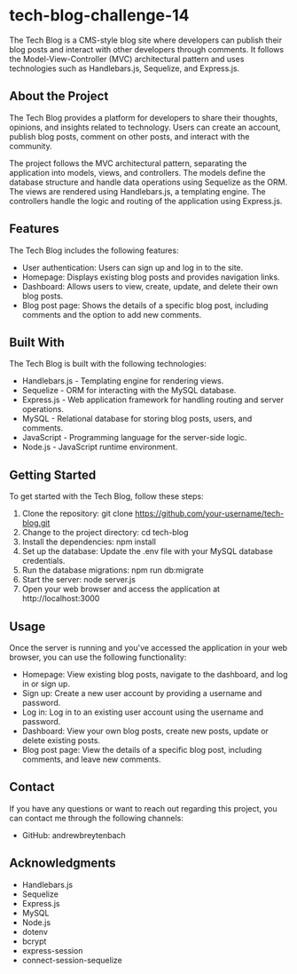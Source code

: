 # tech-blog-challenge-14

The Tech Blog is a CMS-style blog site where developers can publish their blog posts and interact with other developers through comments. It follows the Model-View-Controller (MVC) architectural pattern and uses technologies such as Handlebars.js, Sequelize, and Express.js.

## About the Project
The Tech Blog provides a platform for developers to share their thoughts, opinions, and insights related to technology. Users can create an account, publish blog posts, comment on other posts, and interact with the community.

The project follows the MVC architectural pattern, separating the application into models, views, and controllers. The models define the database structure and handle data operations using Sequelize as the ORM. The views are rendered using Handlebars.js, a templating engine. The controllers handle the logic and routing of the application using Express.js.

## Features
The Tech Blog includes the following features:

* User authentication: Users can sign up and log in to the site.
* Homepage: Displays existing blog posts and provides navigation links.
* Dashboard: Allows users to view, create, update, and delete their own blog posts.
* Blog post page: Shows the details of a specific blog post, including comments and the option to add new comments.

## Built With
The Tech Blog is built with the following technologies:

* Handlebars.js - Templating engine for rendering views.
* Sequelize - ORM for interacting with the MySQL database.
* Express.js - Web application framework for handling routing and server operations.
* MySQL - Relational database for storing blog posts, users, and comments.
* JavaScript - Programming language for the server-side logic.
* Node.js - JavaScript runtime environment.

## Getting Started
To get started with the Tech Blog, follow these steps:

1. Clone the repository: git clone https://github.com/your-username/tech-blog.git
2. Change to the project directory: cd tech-blog
3. Install the dependencies: npm install
4. Set up the database: Update the .env file with your MySQL database credentials.
5. Run the database migrations: npm run db:migrate
6. Start the server: node server.js
7. Open your web browser and access the application at http://localhost:3000

## Usage
Once the server is running and you've accessed the application in your web browser, you can use the following functionality:

* Homepage: View existing blog posts, navigate to the dashboard, and log in or sign up.
* Sign up: Create a new user account by providing a username and password.
* Log in: Log in to an existing user account using the username and password.
* Dashboard: View your own blog posts, create new posts, update or delete existing posts.
* Blog post page: View the details of a specific blog post, including comments, and leave new comments.

## Contact
If you have any questions or want to reach out regarding this project, you can contact me through the following channels:

* GitHub: andrewbreytenbach

## Acknowledgments
* Handlebars.js
* Sequelize
* Express.js
* MySQL
* Node.js
* dotenv
* bcrypt
* express-session
* connect-session-sequelize



